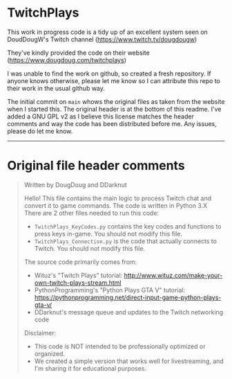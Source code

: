 # TwitchPlays
This work in progress code is a tidy up of an excellent system seen on DoudDougW's Twitch channel (https://www.twitch.tv/dougdougw)

They've kindly provided the code on their website (https://www.dougdoug.com/twitchplays)

I was unable to find the work on github, so created a fresh repository.  If anyone knows otherwise, please let me know so I can attribute this repo to their work in the usual github way.

The initial commit on `main` whows the original files as taken from the website when I started this.  The original header is at the bottom of this readme.  I've added a GNU GPL v2 as I believe this license matches the header comments and way the code has been distributed before me.  Any issues, please do let me know.

---

# Original file header comments
> Written by DougDoug and DDarknut
> 
> Hello! This file contains the main logic to process Twitch chat and convert it to game commands.
> The code is written in Python 3.X
> There are 2 other files needed to run this code:
> - `TwitchPlays_KeyCodes.py` contains the key codes and functions to press keys in-game. You should not modify this file.
> - `TwitchPlays_Connection.py` is the code that actually connects to Twitch. You should not modify this file.
> 
> The source code primarily comes from:
> - Wituz's "Twitch Plays" tutorial: http://www.wituz.com/make-your-own-twitch-plays-stream.html
> - PythonProgramming's "Python Plays GTA V" tutorial: https://pythonprogramming.net/direct-input-game-python-plays-gta-v/
> - DDarknut's message queue and updates to the Twitch networking code
> 
> Disclaimer: 
> - This code is NOT intended to be professionally optimized or organized.
> - We created a simple version that works well for livestreaming, and I'm sharing it for educational purposes.
